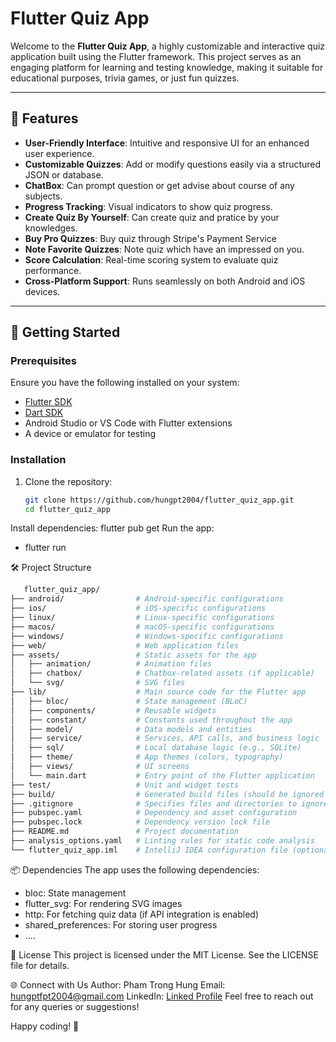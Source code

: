 # Flutter Quiz App

Welcome to the **Flutter Quiz App**, a highly customizable and interactive quiz application built using the Flutter framework. This project serves as an engaging platform for learning and testing knowledge, making it suitable for educational purposes, trivia games, or just fun quizzes.

---

## 📖 Features

- **User-Friendly Interface**: Intuitive and responsive UI for an enhanced user experience.
- **Customizable Quizzes**: Add or modify questions easily via a structured JSON or database.
- **ChatBox**: Can prompt question or get advise about course of any subjects.
- **Progress Tracking**: Visual indicators to show quiz progress.
- **Create Quiz By Yourself**: Can create quiz and pratice by your knowledges.
- **Buy Pro Quizzes**: Buy quiz through Stripe's Payment Service
- **Note Favorite Quizzes**: Note quiz which have an impressed on you.
- **Score Calculation**: Real-time scoring system to evaluate quiz performance.
- **Cross-Platform Support**: Runs seamlessly on both Android and iOS devices.

---

## 🚀 Getting Started

### Prerequisites

Ensure you have the following installed on your system:

- [Flutter SDK](https://docs.flutter.dev/get-started/install)
- [Dart SDK](https://dart.dev/get-dart)
- Android Studio or VS Code with Flutter extensions
- A device or emulator for testing

### Installation

1. Clone the repository:
   ```bash
   git clone https://github.com/hungpt2004/flutter_quiz_app.git
   cd flutter_quiz_app
Install dependencies:
flutter pub get
Run the app:
- flutter run

🛠️ Project Structure
   ```bash
      flutter_quiz_app/
   ├── android/                # Android-specific configurations
   ├── ios/                    # iOS-specific configurations
   ├── linux/                  # Linux-specific configurations
   ├── macos/                  # macOS-specific configurations
   ├── windows/                # Windows-specific configurations
   ├── web/                    # Web application files
   ├── assets/                 # Static assets for the app
   │   ├── animation/          # Animation files
   │   ├── chatbox/            # Chatbox-related assets (if applicable)
   │   └── svg/                # SVG files
   ├── lib/                    # Main source code for the Flutter app
   │   ├── bloc/               # State management (BLoC)
   │   ├── components/         # Reusable widgets
   │   ├── constant/           # Constants used throughout the app
   │   ├── model/              # Data models and entities
   │   ├── service/            # Services, API calls, and business logic
   │   ├── sql/                # Local database logic (e.g., SQLite)
   │   ├── theme/              # App themes (colors, typography)
   │   ├── views/              # UI screens
   │   └── main.dart           # Entry point of the Flutter application
   ├── test/                   # Unit and widget tests
   ├── build/                  # Generated build files (should be ignored in Git)
   ├── .gitignore              # Specifies files and directories to ignore in Git
   ├── pubspec.yaml            # Dependency and asset configuration
   ├── pubspec.lock            # Dependency version lock file
   ├── README.md               # Project documentation
   ├── analysis_options.yaml   # Linting rules for static code analysis
   └── flutter_quiz_app.iml    # IntelliJ IDEA configuration file (optional)
```

📦 Dependencies
The app uses the following dependencies:
- bloc: State management
- flutter_svg: For rendering SVG images
- http: For fetching quiz data (if API integration is enabled)
- shared_preferences: For storing user progress
- ....


📜 License
This project is licensed under the MIT License. See the LICENSE file for details.

🌐 Connect with Us
Author: Pham Trong Hung
Email: hungptfpt2004@gmail.com
LinkedIn: [Linked Profile](https://www.linkedin.com/in/ph%E1%BA%A1m-tr%E1%BB%8Dng-h%C3%B9ng-a58a51339/)
Feel free to reach out for any queries or suggestions!

Happy coding! 🎉








